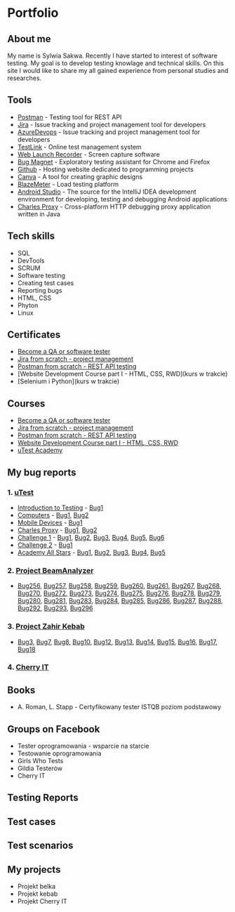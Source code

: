 # Portfolio

## About me

My name is Sylwia Sakwa. Recently I have started to interest of software testing. My goal is to develop testing knowlage and technical skills. On this site I would like to share my all gained experience from personal studies and researches.

## Tools
* [Postman](https://www.postman.com) - Testing tool for REST API
* [Jira](https://www.atlassian.com/software/jira0) - Issue tracking and project management tool for developers
* [AzureDevops](https://azure.microsoft.com/pl-pl/products/devops/#overview) - Issue tracking and project management tool for developers
* [TestLink](https://testlink.org/) - Online test management system
* [Web Launch Recorder](https://screencast-o-matic.com/screen-recorder) - Screen capture software
* [Bug Magnet](https://chrome.google.com/webstore/detail/bug-magnet/efhedldbjahpgjcneebmbolkalbhckfi?hl=pl) - Exploratory testing assistant for Chrome and Firefox
* [Github](https://github.com/) - Hosting website dedicated to programming projects
* [Canva](https://www.canva.com/) - A tool for creating graphic designs
* [BlazeMeter](https://www.blazemeter.com/) - Load testing platform
* [Android Studio](https://developer.android.com/studio) - The source for the IntelliJ IDEA development environment for developing, testing and debugging Android applications
* [Charles Proxy](https://www.charlesproxy.com/) - Cross-platform HTTP debugging proxy application written in Java

## Tech skills

* SQL
* DevTools
* SCRUM
* Software testing
* Creating test cases
* Reporting bugs
* HTML, CSS
* Phyton
* Linux

## Certificates

* [Become a QA or software tester](https://www.udemy.com/certificate/UC-c2c66487-fa4b-4e97-936d-449274b35055/)
* [Jira from scratch - project management](https://www.udemy.com/certificate/UC-20d54e62-1c30-4e89-afc1-ea4109db748f/)
* [Postman from scratch - REST API testing](https://www.udemy.com/certificate/UC-bd9b4ac1-0f5e-45f9-b028-e682cc4bc1e9/)
* [Website Development Course part I - HTML, CSS, RWD](kurs w trakcie)
* [Selenium i Python](kurs w trakcie)

## Courses

* [Become a QA or software tester](https://www.udemy.com/course/zostan-qa-od-zera/)
* [Jira from scratch - project management](https://www.udemy.com/course/kurs-jira-od-podstaw-zarzadzanie-projektami/)
* [Postman from scratch - REST API testing](https://www.udemy.com/course/postman-od-podstaw-testowanie-rest-api/)
* [Website Development Course part I - HTML, CSS, RWD](https://www.udemy.com/course/od-zera-do-front-end-developera-cz1/)
* [uTest Academy](https://utest.com)

## My bug reports

### 1. [uTest](https://drive.google.com/drive/u/0/folders/1WpumTu7134zbpF_lAPPzTeuv9pAlYLL_)
* [Introduction to Testing](https://drive.google.com/drive/u/0/folders/1qRtKuNh_ZkpcvuJVhAHUMP1UxEXn0lWC) - [Bug1](https://drive.google.com/file/d/1anQlbIaiIZMNCzsq_0_Aaz3dDqRWsBME/view)
* [Computers](https://drive.google.com/drive/u/0/folders/1L3gybyYXGvvzMfIL4HK9-UQL9tV0LtmP) - [Bug1](https://drive.google.com/file/d/1ON_zWC_p0c362YqQr-Dhg_cxtWttUxP2/view?usp=sharing), [Bug2](https://drive.google.com/file/d/1ON_zWC_p0c362YqQr-Dhg_cxtWttUxP2/view?usp=sharing)
* [Mobile Devices](https://drive.google.com/drive/u/0/folders/1lsq30dzI1CQwgSqQ-4LaJK3BrweQ-TQm) - [Bug1](https://drive.google.com/file/d/1f0MYk1zX_R6oyairUI1ZUJLHLC-yLjju/view?usp=share_link)
* [Charles Proxy](https://drive.google.com/drive/u/0/folders/1-IDYIHBXM-4vy_1xYtcRID20FgIjqrVo) - [Bug1](https://drive.google.com/file/d/1tTXmxI4fnAvUsDkd9cUrWV9cmGwYgrZq/view?usp=share_link), [Bug2](https://drive.google.com/file/d/1Tf5dsiI703hAq_OPDJSwA9WZQsuCyI45/view?usp=share_link)
* [Challenge 1](https://drive.google.com/drive/u/0/folders/17xMY9a7ZRA2ClvKe7plYo2f49es6imZE) - [Bug1](https://drive.google.com/file/d/1i2OpIC1iXbjv6KHHvF5rJN0zgAWaOoY-/view?usp=share_link), [Bug2](https://drive.google.com/file/d/1wXFuWq64F7NKyi5WOXjbX_e_UQU42rnU/view?usp=share_link), [Bug3](https://drive.google.com/file/d/1qrgxLTG9E15o29ZaxNnWbpnbk4-Gk181/view?usp=share_link), [Bug4](https://drive.google.com/file/d/1nDtSE_ZciQGoPyraARCDTHKin8GhbvtY/view?usp=share_link), [Bug5](https://drive.google.com/file/d/1dwqFS0KIrQJzl3Z2yXwOxQQn5eg_hTj3/view?usp=share_link), [Bug6](https://drive.google.com/file/d/17GD85grJV9iM6SCK3vZ3JlkHvXxzzZU7/view?usp=share_link)
* [Challenge 2](https://drive.google.com/drive/u/0/folders/1L7jYV64_VBDCbYrOfJFhCNunKbarV4v6) - [Bug1](https://drive.google.com/drive/u/0/folders/1L7jYV64_VBDCbYrOfJFhCNunKbarV4v6)
* [Academy All Stars](https://drive.google.com/drive/u/0/folders/1mebFJ4xMoD5-_EmcSEYpfjn4NxpB7BA9) - [Bug1](https://drive.google.com/file/d/1F5i8VWDimvFtjuHsbdCMDlTpz1pIidXV/view?usp=share_link), [Bug2](https://drive.google.com/file/d/1eLgycJZhYvArOW4Kv5jV7a7VwKakWBiB/view?usp=share_link), [Bug3](https://drive.google.com/file/d/1zLnL8MTAmB6PSQxId29qXqm-eCISmd6o/view?usp=share_link), [Bug4](https://drive.google.com/file/d/1izd4qJeN05EWx4xNq-imvvF9tTxkaWMh/view?usp=share_link), [Bug5](https://drive.google.com/file/d/1N9nW8zJXJ7B2_v8YBjKATXHmJmZhSRsV/view?usp=share_link)

### 2. [Project BeamAnalyzer](https://drive.google.com/drive/u/0/folders/1BqxevPRRwLzgmvQriik_2HbtSRZJMW3L)
* [Bug256](https://drive.google.com/file/d/1vAQwGPPf1Z41eQ2CHw9hCu6Nqnpe_ydm/view?usp=share_link), [Bug257](https://drive.google.com/file/d/109K5qxodWJzSSIqERLFBxvMEUuc12xdC/view?usp=share_link), [Bug258](https://drive.google.com/file/d/1LqbOVkmeqsWdQ40NcdnjZCx6xPC7w9nu/view?usp=share_link), [Bug259](https://drive.google.com/file/d/1blL-lCAe2a4pMT8NWIqAUIvY97sGJQP-/view?usp=share_link), [Bug260](https://drive.google.com/file/d/1-KDZtom0vy25FQK5UxRAZVwybjYGvZ1f/view?usp=share_link), [Bug261](https://drive.google.com/file/d/1SGhTPp8xhO261g39fLONsxn9ZPQSylj2/view?usp=share_link), [Bug267](https://drive.google.com/file/d/1sjpdHeu6xozx2IpndMWBTElDmIx3Dbmj/view?usp=share_link), [Bug268](https://drive.google.com/file/d/1xsHCHkkUYzH_zB0TlJ_EHqC2v_eFSXwJ/view?usp=share_link), [Bug270](https://drive.google.com/file/d/1MPWoQTHyegG0O_pJ3-SmZJeTK9lDifUW/view?usp=share_link), [Bug272](https://drive.google.com/file/d/19R1cRdgVfB-EDxWWkK6r2fpJfuduJ_PY/view?usp=share_link), [Bug273](https://drive.google.com/file/d/1t_ftnnzbNZM5OuPTZfASrq33cMz6Z0ee/view?usp=share_link), [Bug274](https://drive.google.com/file/d/10uo_QORkzxGQwd8tXBwh-DJyOhrt7ZY0/view?usp=share_link), [Bug275](https://drive.google.com/file/d/1zonVHfqWzLTqM2zl4HJop2hE_MxrZuFg/view?usp=share_link), [Bug276](https://drive.google.com/file/d/1o9werJKuCCYbRDx-R7a3FgOlbokm4kYZ/view?usp=share_link), [Bug278](https://drive.google.com/file/d/1h_9r-oRKVKv9mkVF80pjI-ku_jYu85Iu/view?usp=share_link), [Bug279](https://drive.google.com/file/d/1QKXjd7kxHOsUlPTnbGB7g6Q6EfyeFCjt/view?usp=share_link), [Bug280](https://drive.google.com/file/d/1uFb8v959WqWz5jl9wrr9RF57_Bj1f2P2/view?usp=share_link), [Bug281](https://drive.google.com/file/d/1-TIZVH0ZcFkMbPX8sjzgL-w-I-MrJ46N/view?usp=share_link), [Bug283](https://drive.google.com/file/d/15A46pJtvB-hG9S2FYT-J8M7vPuAMp5bN/view?usp=share_link), [Bug284](https://drive.google.com/file/d/1AXuFN263Ifp_xNmDx2A12U4X8yVyLOB3/view?usp=share_link), [Bug285](https://drive.google.com/file/d/1d6ioqtSaZ6NluXaJvIXuwB2oFe2Tkmc1/view?usp=share_link), [Bug286](https://drive.google.com/file/d/1MFrLvlfmzn7Z8_m-sO9j7zwfHk3ERcAz/view?usp=share_link), [Bug287](https://drive.google.com/file/d/183YS_UZI00hXGZWrxvrbPkTxlELCcczi/view?usp=share_link), [Bug288](https://drive.google.com/file/d/1d49j0P5VxCUb7xn3XwxPRM9TtLCkqr5V/view?usp=share_link), [Bug292](https://drive.google.com/file/d/1SthduZKmeskH-uYrdv7BSbwXZ0LXzvgB/view?usp=share_link), [Bug293](https://drive.google.com/file/d/16MOK37MHCxEPIlFgtjeJVRY_btX6Vve9/view?usp=share_link), [Bug296](https://drive.google.com/file/d/1NDBykmQ593mioQmb-scBJYWQoHF711iv/view?usp=share_link)

### 3. [Project Zahir Kebab](https://drive.google.com/drive/u/0/folders/1TFE319GqvE0ngcJyG8SXmPE0_zLNLAQU)
* [Bug3](https://drive.google.com/file/d/1aiZCfSnbwjHYLVSFDbTDIris3bS3PZiQ/view?usp=share_link), [Bug7](https://drive.google.com/file/d/1AVaX-YH9mGfgmj_3K89nVwFIwbtK0fhr/view?usp=share_link), [Bug8](https://drive.google.com/file/d/1y43cynfDMcilB1bMPJL27psQ0NIDIOW3/view?usp=share_link), [Bug10](https://drive.google.com/file/d/1SqZ_OP9btOq82PjFKQ-VUwaHFU_FIiXw/view?usp=share_link), [Bug12](https://drive.google.com/file/d/1wvCPJy4aX3RUv08m55clxy3gghCx6pHy/view?usp=share_link), [Bug13](https://drive.google.com/file/d/1iEEmwVEHjV0awLWjg7IIRFmuTzgwC7ER/view?usp=share_link), [Bug14](https://drive.google.com/file/d/1y8rquc0SCCk0TdFbZ9sOFzxMb7UwWWpA/view?usp=share_link), [Bug15](https://drive.google.com/file/d/1gv1LJ3iqlCCL9IH-800-OwfWFxxOyRbN/view?usp=share_link), [Bug16](https://drive.google.com/file/d/1WhNNJcpT1gqgfipolwwhYs4V5b7OAUbh/view?usp=share_link), [Bug17](https://drive.google.com/file/d/1no1HniN6meOpR661Ap-sNmIebnhr5pNp/view?usp=share_link), [Bug18](https://drive.google.com/file/d/1T6d1_FIQhzonRnFpGMX6sx9bW_ZmFLGX/view?usp=share_link)

### 4. [Cherry IT](https://drive.google.com/drive/u/0/folders/1YjxcM-LlYY_bblYpBpC9G476eo--bQ4g)


## Books

* A. Roman, L. Stapp - Certyfikowany tester ISTQB poziom podstawowy

## Groups on Facebook

* Tester oprogramowania - wsparcie na starcie
* Testowanie oprogramowania
* Girls Who Tests
* Gildia Testerów
* Cherry IT



## Testing Reports

## Test cases

## Test scenarios

## My projects

* Projekt belka 
* Projekt kebab 
* Projekt Cherry IT 


